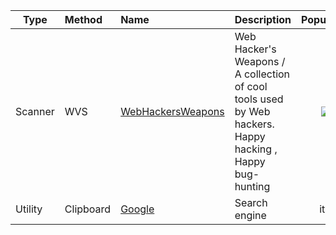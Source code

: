 | Type | Method | Name | Description | Popularity | Language | 
| ---------- | :---------- | :---------- | :---------- | :----------: | :----------: | 
| Scanner | WVS | [WebHackersWeapons](https://github.com/hahwul/WebHackersWeapons) | Web Hacker's Weapons / A collection of cool tools used by Web hackers. Happy hacking , Happy bug-hunting | ![](https://img.shields.io/github/stars/hahwul/WebHackersWeapons) | ![](https://img.shields.io/github/languages/top/hahwul/WebHackersWeapons) | 
| Utility | Clipboard | [Google](https://google.com) | Search engine|it's |  github:dog:|"
